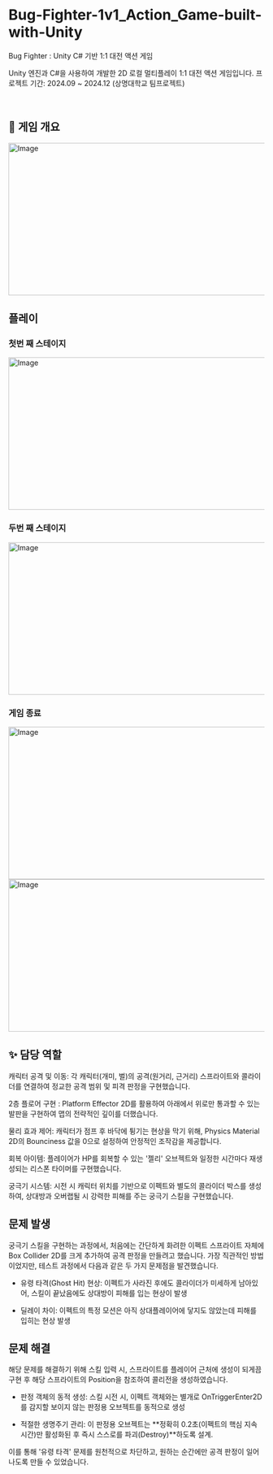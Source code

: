 # Bug-Fighter-1v1_Action_Game-built-with-Unity
Bug Fighter : Unity C# 기반 1:1 대전 액션 게임

Unity 엔진과 C#을 사용하여 개발한 2D 로컬 멀티플레이 1:1 대전 액션 게임입니다.
프로젝트 기간: 2024.09 ~ 2024.12 (상명대학교 팀프로젝트)

<br>

## 🐜 게임 개요
<img width="600" height="300" alt="Image" src="https://github.com/user-attachments/assets/85193567-3862-4ec2-a510-f4bf7f78e0b4" />
<br>

## 플레이
### 첫번 째 스테이지
<img width="600" height="300" alt="Image" src="https://github.com/user-attachments/assets/109bc75b-58da-41ce-963e-dcdb26db7a90" />
<br>

### 두번 째 스테이지
<img width="600" height="300" alt="Image" src="https://github.com/user-attachments/assets/01d99af8-edc2-407a-a4c5-fe1875f70919" />
<br>

### 게임 종료
<img width="600" height="300" alt="Image" src="https://github.com/user-attachments/assets/046cf19a-78c2-4920-b0fa-7e03019af9cc" />
<img width="600" height="300" alt="Image" src="https://github.com/user-attachments/assets/8fc9931f-2829-4a23-b253-91ef3d6422f4" />
<br>

## ✨ 담당 역할
캐릭터 공격 및 이동: 각 캐릭터(개미, 벌)의 공격(원거리, 근거리) 스프라이트와 콜라이더를 연결하여 정교한 공격 범위 및 피격 판정을 구현했습니다.

2층 플로어 구현 : Platform Effector 2D를 활용하여 아래에서 위로만 통과할 수 있는 발판을 구현하여 맵의 전략적인 깊이를 더했습니다.

물리 효과 제어: 캐릭터가 점프 후 바닥에 튕기는 현상을 막기 위해, Physics Material 2D의 Bounciness 값을 0으로 설정하여 안정적인 조작감을 제공합니다.

회복 아이템: 플레이어가 HP를 회복할 수 있는 '젤리' 오브젝트와 일정한 시간마다 재생성되는 리스폰 타이머를 구현했습니다.

궁극기 시스템: 시전 시 캐릭터 위치를 기반으로 이펙트와 별도의 콜라이더 박스를 생성하여, 상대방과 오버랩될 시 강력한 피해를 주는 궁극기 스킬을 구현했습니다.


## 문제 발생

궁극기 스킬을 구현하는 과정에서, 처음에는 간단하게 화려한 이펙트 스프라이트 자체에 Box Collider 2D를 크게 추가하여 공격 판정을 만들려고 했습니다. 가장 직관적인 방법이었지만, 테스트 과정에서 다음과 같은 두 가지 문제점을 발견했습니다.

- 유령 타격(Ghost Hit) 현상: 이펙트가 사라진 후에도 콜라이더가 미세하게 남아있어, 스킬이 끝났음에도 상대방이 피해를 입는 현상이 발생

- 딜레이 차이: 이펙트의 특정 모션은 아직 상대플레이어에 닿지도 않았는데 피해를 입히는 현상 발생
  
## 문제 해결
해당 문제를 해결하기 위해 스킬 입력 시, 스프라이트를 플레이어 근처에 생성이 되게끔 구현 후 해당 스프라이트의 Position을 참조하여 콜리전을 생성하였습니다. 

- 판정 객체의 동적 생성: 스킬 시전 시, 이펙트 객체와는 별개로 OnTriggerEnter2D를 감지할 보이지 않는 판정용 오브젝트를 동적으로 생성

- 적절한 생명주기 관리: 이 판정용 오브젝트는 **정확히 0.2초(이펙트의 핵심 지속 시간)만 활성화된 후 즉시 스스로를 파괴(Destroy)**하도록 설계.
  
이를 통해 '유령 타격' 문제를 원천적으로 차단하고, 원하는 순간에만 공격 판정이 일어나도록 만들 수 있었습니다.

